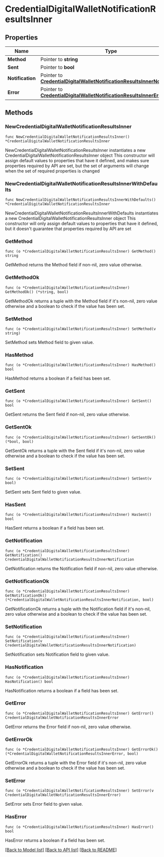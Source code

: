 # CredentialDigitalWalletNotificationResultsInner

## Properties

Name | Type | Description | Notes
------------ | ------------- | ------------- | -------------
**Method** | Pointer to **string** |  | [optional] 
**Sent** | Pointer to **bool** |  | [optional] 
**Notification** | Pointer to [**CredentialDigitalWalletNotificationResultsInnerNotification**](CredentialDigitalWalletNotificationResultsInnerNotification.md) |  | [optional] 
**Error** | Pointer to [**CredentialDigitalWalletNotificationResultsInnerError**](CredentialDigitalWalletNotificationResultsInnerError.md) |  | [optional] 

## Methods

### NewCredentialDigitalWalletNotificationResultsInner

`func NewCredentialDigitalWalletNotificationResultsInner() *CredentialDigitalWalletNotificationResultsInner`

NewCredentialDigitalWalletNotificationResultsInner instantiates a new CredentialDigitalWalletNotificationResultsInner object
This constructor will assign default values to properties that have it defined,
and makes sure properties required by API are set, but the set of arguments
will change when the set of required properties is changed

### NewCredentialDigitalWalletNotificationResultsInnerWithDefaults

`func NewCredentialDigitalWalletNotificationResultsInnerWithDefaults() *CredentialDigitalWalletNotificationResultsInner`

NewCredentialDigitalWalletNotificationResultsInnerWithDefaults instantiates a new CredentialDigitalWalletNotificationResultsInner object
This constructor will only assign default values to properties that have it defined,
but it doesn't guarantee that properties required by API are set

### GetMethod

`func (o *CredentialDigitalWalletNotificationResultsInner) GetMethod() string`

GetMethod returns the Method field if non-nil, zero value otherwise.

### GetMethodOk

`func (o *CredentialDigitalWalletNotificationResultsInner) GetMethodOk() (*string, bool)`

GetMethodOk returns a tuple with the Method field if it's non-nil, zero value otherwise
and a boolean to check if the value has been set.

### SetMethod

`func (o *CredentialDigitalWalletNotificationResultsInner) SetMethod(v string)`

SetMethod sets Method field to given value.

### HasMethod

`func (o *CredentialDigitalWalletNotificationResultsInner) HasMethod() bool`

HasMethod returns a boolean if a field has been set.

### GetSent

`func (o *CredentialDigitalWalletNotificationResultsInner) GetSent() bool`

GetSent returns the Sent field if non-nil, zero value otherwise.

### GetSentOk

`func (o *CredentialDigitalWalletNotificationResultsInner) GetSentOk() (*bool, bool)`

GetSentOk returns a tuple with the Sent field if it's non-nil, zero value otherwise
and a boolean to check if the value has been set.

### SetSent

`func (o *CredentialDigitalWalletNotificationResultsInner) SetSent(v bool)`

SetSent sets Sent field to given value.

### HasSent

`func (o *CredentialDigitalWalletNotificationResultsInner) HasSent() bool`

HasSent returns a boolean if a field has been set.

### GetNotification

`func (o *CredentialDigitalWalletNotificationResultsInner) GetNotification() CredentialDigitalWalletNotificationResultsInnerNotification`

GetNotification returns the Notification field if non-nil, zero value otherwise.

### GetNotificationOk

`func (o *CredentialDigitalWalletNotificationResultsInner) GetNotificationOk() (*CredentialDigitalWalletNotificationResultsInnerNotification, bool)`

GetNotificationOk returns a tuple with the Notification field if it's non-nil, zero value otherwise
and a boolean to check if the value has been set.

### SetNotification

`func (o *CredentialDigitalWalletNotificationResultsInner) SetNotification(v CredentialDigitalWalletNotificationResultsInnerNotification)`

SetNotification sets Notification field to given value.

### HasNotification

`func (o *CredentialDigitalWalletNotificationResultsInner) HasNotification() bool`

HasNotification returns a boolean if a field has been set.

### GetError

`func (o *CredentialDigitalWalletNotificationResultsInner) GetError() CredentialDigitalWalletNotificationResultsInnerError`

GetError returns the Error field if non-nil, zero value otherwise.

### GetErrorOk

`func (o *CredentialDigitalWalletNotificationResultsInner) GetErrorOk() (*CredentialDigitalWalletNotificationResultsInnerError, bool)`

GetErrorOk returns a tuple with the Error field if it's non-nil, zero value otherwise
and a boolean to check if the value has been set.

### SetError

`func (o *CredentialDigitalWalletNotificationResultsInner) SetError(v CredentialDigitalWalletNotificationResultsInnerError)`

SetError sets Error field to given value.

### HasError

`func (o *CredentialDigitalWalletNotificationResultsInner) HasError() bool`

HasError returns a boolean if a field has been set.


[[Back to Model list]](../README.md#documentation-for-models) [[Back to API list]](../README.md#documentation-for-api-endpoints) [[Back to README]](../README.md)


